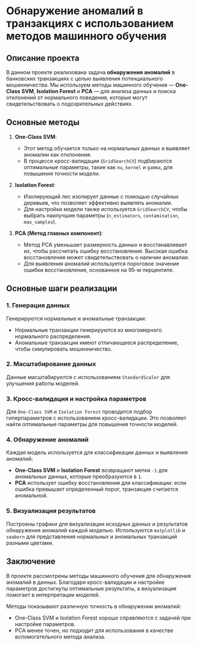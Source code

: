# Обнаружение аномалий в транзакциях с использованием методов машинного обучения

## Описание проекта
В данном проекте реализована задача **обнаружения аномалий** в банковских транзакциях с целью выявления потенциального мошенничества. Мы используем методы машинного обучения — **One-Class SVM**, **Isolation Forest** и **PCA** — для анализа данных и поиска отклонений от нормального поведения, которые могут свидетельствовать о подозрительных действиях.

## Основные методы
1. **One-Class SVM**:
   - Этот метод обучается только на нормальных данных и выявляет аномалии как отклонения.
   - В процессе кросс-валидации (`GridSearchCV`) подбираются оптимальные параметры, такие как `nu`, `kernel` и `gamma`, для повышения точности модели.

2. **Isolation Forest**:
   - Изолирующий лес изолирует данные с помощью случайных деревьев, что позволяет эффективно выявлять аномалии.
   - Для настройки модели также используется `GridSearchCV`, чтобы выбрать наилучшие параметры (`n_estimators`, `contamination`, `max_samples`).

3. **PCA (Метод главных компонент)**:
   - Метод PCA уменьшает размерность данных и восстанавливает их, чтобы рассчитать ошибку восстановления. Высокая ошибка восстановления может свидетельствовать о наличии аномалии.
   - Для выявления аномалий используется пороговое значение ошибки восстановления, основанное на 95-м перцентиле.

## Основные шаги реализации

### 1. Генерация данных
Генерируются нормальные и аномальные транзакции:
- Нормальные транзакции генерируются из многомерного нормального распределения.
- Аномальные транзакции имеют отличающееся распределение, чтобы симулировать мошенничество.

### 2. Масштабирование данных
Данные масштабируются с использованием `StandardScaler` для улучшения работы моделей.

### 3. Кросс-валидация и настройка параметров
Для `One-Class SVM` и `Isolation Forest` проводится подбор гиперпараметров с использованием кросс-валидации. Это позволяет найти оптимальные параметры для повышения точности моделей.

### 4. Обнаружение аномалий
Каждая модель используется для классификации данных и выявления аномалий:
- **One-Class SVM** и **Isolation Forest** возвращают метки `-1` для аномальных данных, которые преобразуются в `1`.
- **PCA** использует ошибку восстановления для классификации: если ошибка превышает определенный порог, транзакция считается аномальной.

### 5. Визуализация результатов
Построены графики для визуализации исходных данных и результатов обнаружения аномалий каждой моделью. Используются `matplotlib` и `seaborn` для представления нормальных и аномальных транзакций разными цветами.

## Заключение

В проекте рассмотрены методы машинного обучения для обнаружения аномалий в данных. Благодаря кросс-валидации и настройке параметров достигнуты оптимальные результаты, а визуализация помогает в интерпретации моделей.


Методы показывают различную точность в обнаружении аномалий:

- One-Class SVM и Isolation Forest хорошо справляются с задачей при настройке параметров.
- PCA менее точен, но подходит для использования в качестве вспомогательного метода анализа.
